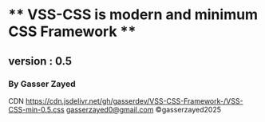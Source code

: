 # ** VSS-CSS is modern and minimum CSS Framework **
## version : 0.5
### By Gasser Zayed
CDN https://cdn.jsdelivr.net/gh/gasserdev/VSS-CSS-Framework-/VSS-CSS-min-0.5.css
gasserzayed0@gmail.com
©gasserzayed2025
